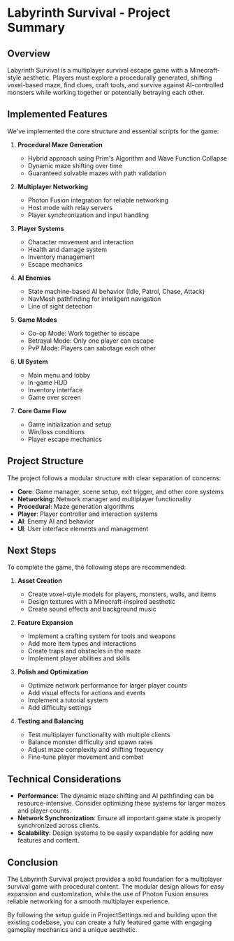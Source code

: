 # Labyrinth Survival - Project Summary

## Overview

Labyrinth Survival is a multiplayer survival escape game with a Minecraft-style aesthetic. Players must explore a procedurally generated, shifting voxel-based maze, find clues, craft tools, and survive against AI-controlled monsters while working together or potentially betraying each other.

## Implemented Features

We've implemented the core structure and essential scripts for the game:

1. **Procedural Maze Generation**
   - Hybrid approach using Prim's Algorithm and Wave Function Collapse
   - Dynamic maze shifting over time
   - Guaranteed solvable mazes with path validation

2. **Multiplayer Networking**
   - Photon Fusion integration for reliable networking
   - Host mode with relay servers
   - Player synchronization and input handling

3. **Player Systems**
   - Character movement and interaction
   - Health and damage system
   - Inventory management
   - Escape mechanics

4. **AI Enemies**
   - State machine-based AI behavior (Idle, Patrol, Chase, Attack)
   - NavMesh pathfinding for intelligent navigation
   - Line of sight detection

5. **Game Modes**
   - Co-op Mode: Work together to escape
   - Betrayal Mode: Only one player can escape
   - PvP Mode: Players can sabotage each other

6. **UI System**
   - Main menu and lobby
   - In-game HUD
   - Inventory interface
   - Game over screen

7. **Core Game Flow**
   - Game initialization and setup
   - Win/loss conditions
   - Player escape mechanics

## Project Structure

The project follows a modular structure with clear separation of concerns:

- **Core**: Game manager, scene setup, exit trigger, and other core systems
- **Networking**: Network manager and multiplayer functionality
- **Procedural**: Maze generation algorithms
- **Player**: Player controller and interaction systems
- **AI**: Enemy AI and behavior
- **UI**: User interface elements and management

## Next Steps

To complete the game, the following steps are recommended:

1. **Asset Creation**
   - Create voxel-style models for players, monsters, walls, and items
   - Design textures with a Minecraft-inspired aesthetic
   - Create sound effects and background music

2. **Feature Expansion**
   - Implement a crafting system for tools and weapons
   - Add more item types and interactions
   - Create traps and obstacles in the maze
   - Implement player abilities and skills

3. **Polish and Optimization**
   - Optimize network performance for larger player counts
   - Add visual effects for actions and events
   - Implement a tutorial system
   - Add difficulty settings

4. **Testing and Balancing**
   - Test multiplayer functionality with multiple clients
   - Balance monster difficulty and spawn rates
   - Adjust maze complexity and shifting frequency
   - Fine-tune player movement and combat

## Technical Considerations

- **Performance**: The dynamic maze shifting and AI pathfinding can be resource-intensive. Consider optimizing these systems for larger mazes and player counts.
- **Network Synchronization**: Ensure all important game state is properly synchronized across clients.
- **Scalability**: Design systems to be easily expandable for adding new features and content.

## Conclusion

The Labyrinth Survival project provides a solid foundation for a multiplayer survival game with procedural content. The modular design allows for easy expansion and customization, while the use of Photon Fusion ensures reliable networking for a smooth multiplayer experience.

By following the setup guide in ProjectSettings.md and building upon the existing codebase, you can create a fully featured game with engaging gameplay mechanics and a unique aesthetic. 